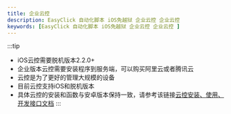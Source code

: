 ```yaml
---
title: 企业云控 
description: EasyClick 自动化脚本 iOS免越狱 企业云控 企业云控 
keywords: [EasyClick 自动化脚本 iOS免越狱 企业云控 企业云控 ]
---
```


:::tip
- iOS云控需要脱机版本2.2.0+
- 企业版本云控需要安装程序到服务端，可以购买阿里云或者腾讯云
- 云控是为了更好的管理大规模的设备
- 目前云控支持iOS和脱机版本
- 具体云控的安装和函数与安卓版本保持一致，请参考该链接[云控安装、使用、开发接口文档](/docs/zh-cn/ecloud2/intro)
:::
